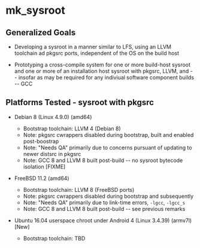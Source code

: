 mk_sysroot
==========

## Generalized Goals

* Developing a sysroot in a manner similar to LFS, using an LLVM
  toolchain ad pkgsrc ports, independent of the OS on the build host
  
* Prototyping a cross-compile system for one or more build-host
  sysroot and one or more of an installation host sysroot with pkgsrc,
  LLVM, and -- insofar as may be required for any indiviual software
  component builds -- GCC


## Platforms Tested - sysroot with pkgsrc

* Debian 8 (Linux 4.9.0) (amd64)
    * Bootstrap toolchain: LLVM 4 (Debian 8)
    * Note: pkgsrc cwrappers disabled during bootstrap, built and
      enabled post-boostrap
    * Note: "Needs QA" primarily due to concerns pursuant of updating
      to newer distsrc in pkgsrc
    * Note: GCC 8 and LLVM 8 built post-build -- no sysroot bytecode
      isolation [FIXME]

* FreeBSD 11.2 (amd64)
    * Bootstrap toolchain: LLVM 8 (FreeBSD ports)
    * Note: pkgsrc cwrappers disabled during bootstrap and subsequently
    * Note: "Needs QA" primarily due to link-time errors, `-lgcc`, `-lgcc_s`
    * Note: GCC 8 and LLVM 8 built post-build -- see previous remarks

* Ubuntu 16.04 userspace chroot under Android 4 (Linux 3.4.39) (armv7l) [New]
    * Bootstrap toolchain: TBD
